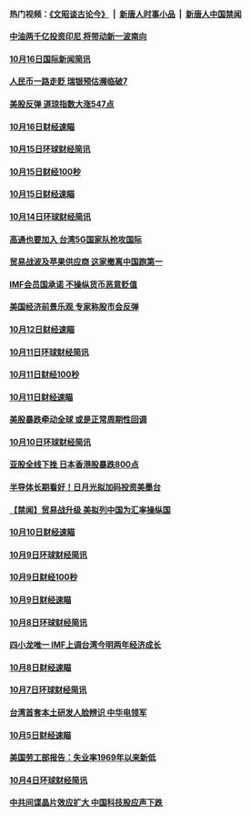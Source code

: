 #### 热门视频：[《文昭谈古论今》](https://github.com/gfw-breaker/wenzhao/blob/master/README.md?t=10172134) &nbsp;|&nbsp; [新唐人时事小品](https://github.com/gfw-breaker/ntdtv-comedy/blob/master/README.md?t=10172134) &nbsp;|&nbsp; [新唐人中国禁闻](https://github.com/gfw-breaker/ntdtv-news/blob/master/README.md?t=10172134)

#### [中油两千亿投资印尼 将带动新一波南向](../pages/news208/a1395728.md?t=10172134) 

#### [10月16日国际新闻简讯](../pages/news208/a1395726.md?t=10172134) 

#### [人民币一路走贬 瑞银预估濒临破7](../pages/news208/a1395619.md?t=10172134) 

#### [美股反弹 道琼指数大涨547点](../pages/news208/a1395665.md?t=10172134) 

#### [10月16日财经速瞄](../pages/news208/a1395646.md?t=10172134) 

#### [10月15日环球财经简讯](../pages/news208/a1395588.md?t=10172134) 

#### [10月15日财经100秒](../pages/news208/a1395569.md?t=10172134) 

#### [10月15日财经速瞄](../pages/news208/a1395499.md?t=10172134) 

#### [10月14日环球财经简讯](../pages/news208/a1395446.md?t=10172134) 

#### [高通也要加入 台湾5G国家队抢攻国际](../pages/news208/a1395415.md?t=10172134) 

#### [贸易战波及苹果供应商 这家撤离中国跑第一](../pages/news208/a1395254.md?t=10172134) 

#### [IMF会员国承诺  不操纵货币恶意贬值](../pages/news208/a1395274.md?t=10172134) 

#### [美国经济前景乐观 专家称股市会反弹](../pages/news208/a1395159.md?t=10172134) 

#### [10月12日财经速瞄](../pages/news208/a1395177.md?t=10172134) 

#### [10月11日环球财经简讯](../pages/news208/a1395122.md?t=10172134) 

#### [10月11日财经100秒](../pages/news208/a1395097.md?t=10172134) 

#### [10月11日财经速瞄](../pages/news208/a1395020.md?t=10172134) 

#### [美股暴跌牵动全球 或是正常周期性回调](../pages/news208/a1395005.md?t=10172134) 

#### [10月10日环球财经简讯](../pages/news208/a1394977.md?t=10172134) 

#### [亚股全线下挫 日本香港股暴跌800点](../pages/news208/a1394956.md?t=10172134) 

#### [半导体长期看好！日月光拟加码投资美墨台](../pages/news208/a1394954.md?t=10172134) 

#### [【禁闻】贸易战升级 美拟列中国为汇率操纵国](../pages/news208/a1394887.md?t=10172134) 

#### [10月10日财经速瞄](../pages/news208/a1394883.md?t=10172134) 

#### [10月9日环球财经简讯](../pages/news208/a1394831.md?t=10172134) 

#### [10月9日财经100秒](../pages/news208/a1394812.md?t=10172134) 

#### [10月9日财经速瞄](../pages/news208/a1394741.md?t=10172134) 

#### [10月8日环球财经简讯](../pages/news208/a1394682.md?t=10172134) 

#### [四小龙唯一 IMF上调台湾今明两年经济成长](../pages/news208/a1394649.md?t=10172134) 

#### [10月8日财经速瞄](../pages/news208/a1394582.md?t=10172134) 

#### [10月7日环球财经简讯](../pages/news208/a1394527.md?t=10172134) 

#### [台湾首套本土研发人脸辨识 中华电领军](../pages/news208/a1394509.md?t=10172134) 

#### [10月5日财经速瞄](../pages/news208/a1394260.md?t=10172134) 

#### [美国劳工部报告：失业率1969年以来新低](../pages/news208/a1394221.md?t=10172134) 

#### [10月4日环球财经简讯](../pages/news208/a1394211.md?t=10172134) 

#### [中共间谍晶片效应扩大 中国科技股应声下跌](../pages/news208/a1394210.md?t=10172134) 

